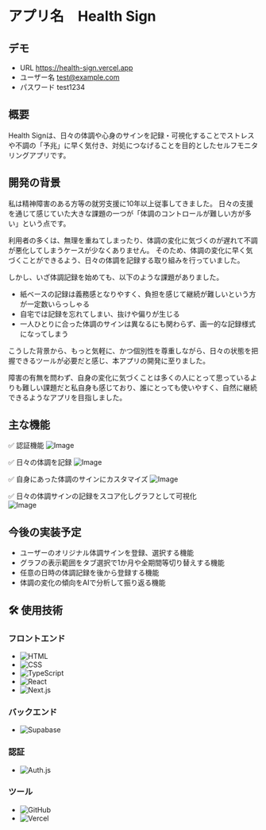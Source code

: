 # アプリ名　Health Sign

## デモ

- URL https://health-sign.vercel.app
- ユーザー名 test@example.com
- パスワード test1234

## 概要

Health Signは、日々の体調や心身のサインを記録・可視化することでストレスや不調の「予兆」に早く気付き、対処につなげることを目的としたセルフモニタリングアプリです。

## 開発の背景

私は精神障害のある方等の就労支援に10年以上従事してきました。
日々の支援を通じて感じていた大きな課題の一つが「体調のコントロールが難しい方が多い」という点です。

利用者の多くは、無理を重ねてしまったり、体調の変化に気づくのが遅れて不調が悪化してしまうケースが少なくありません。
そのため、体調の変化に早く気づくことができるよう、日々の体調を記録する取り組みを行っていました。

しかし、いざ体調記録を始めても、以下のような課題がありました。

- 紙ベースの記録は義務感となりやすく、負担を感じて継続が難しいという方が一定数いらっしゃる
- 自宅では記録を忘れてしまい、抜けや偏りが生じる
- 一人ひとりに合った体調のサインは異なるにも関わらず、画一的な記録様式になってしまう

こうした背景から、もっと気軽に、かつ個別性を尊重しながら、日々の状態を把握できるツールが必要だと感じ、本アプリの開発に至りました。

障害の有無を問わず、自身の変化に気づくことは多くの人にとって思っているよりも難しい課題だと私自身も感じており、誰にとっても使いやすく、自然に継続できるようなアプリを目指しました。

## 主な機能

✅ 認証機能
![Image](https://github.com/user-attachments/assets/a00f9f8c-f990-42b1-82ba-1e1b6d0a33c0)

✅ 日々の体調を記録
![Image](https://github.com/user-attachments/assets/eac436c0-de14-4901-b8c7-03690103c658)

✅ 自身にあった体調のサインにカスタマイズ
![Image](https://github.com/user-attachments/assets/4090d759-ab5d-4b8f-bdd2-1b231d34e8fb)

✅ 日々の体調サインの記録をスコア化しグラフとして可視化  
![Image](https://github.com/user-attachments/assets/cf8d3501-4cca-4b32-8a06-17613be576b6)

## 今後の実装予定

- ユーザーのオリジナル体調サインを登録、選択する機能
- グラフの表示範囲をタブ選択で1か月や全期間等切り替えする機能
- 任意の日時の体調記録を後から登録する機能
- 体調の変化の傾向をAIで分析して振り返る機能

## 🛠 使用技術

### フロントエンド

- ![HTML](https://img.shields.io/badge/HTML-E34F26?style=for-the-badge&logo=html5&logoColor=white)
- ![CSS](https://img.shields.io/badge/CSS-1572B6?style=for-the-badge&logo=css3&logoColor=white)
- ![TypeScript](https://img.shields.io/badge/TypeScript-3178C6?style=for-the-badge&logo=typescript&logoColor=white)
- ![React](https://img.shields.io/badge/React-61DAFB?style=for-the-badge&logo=react&logoColor=black)
- ![Next.js](https://img.shields.io/badge/Next.js-000000?style=for-the-badge&logo=nextdotjs&logoColor=white)

### バックエンド

- ![Supabase](https://img.shields.io/badge/Supabase-3ECF8E?style=for-the-badge&logo=supabase&logoColor=white)

### 認証

- ![Auth.js](https://img.shields.io/badge/Auth.js-3ECF8E?style=for-the-badge&logo=auth0&logoColor=white)

### ツール

- ![GitHub](https://img.shields.io/badge/GitHub-181717?style=for-the-badge&logo=github&logoColor=white)
- ![Vercel](https://img.shields.io/badge/Vercel-000000?style=for-the-badge&logo=vercel&logoColor=white)
